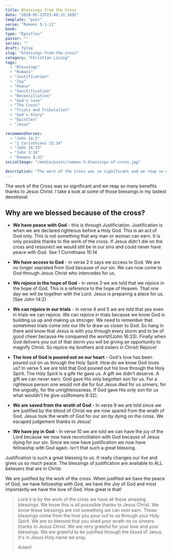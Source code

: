 ```yaml
---
title: Blessings from the Cross
date: "2020-05-13T23:40:32.169Z"
template: "post"
verse: "Romans 5:1-11"
book: 
type: "Epistles"
pastor: ""
series: ""
draft: false
slug: "blessings-from-the-cross"
category: "Christian Living"
tags:
  - "Blessings"
  - "Romans"
  - "Justification"
  - "Joy"
  - "Peace"
  - "Sanctification"
  - "Reconcillation"
  - "God's love"
  - "The Cross"
  - "Trials and Tribulation"
  - "God's Glory"
  - "Epistles"
  - "Jesus"

recommendVerses: 
  - "John 14:2"
  - "1 Corinthians 15:14"
  - "John 16:33"
  - "John 3:16"
  - "Romans 8:32"
socialImage: "/media/posts/romans-5-blessings-of-cross.jpg"

description: "The work of the Cross was so significant and we reap so many benefits thanks to Jesus Christ. I take a look at some of those blessings in my lastest devotional."
---
```


 The work of the Cross was so significant and we reap so many benefits thanks to Jesus Christ. I take a look at some of those blessings in my lastest devotional.

 ## Why are we blessed because of the cross?

  - **We have peace with God** - this is through Justificiation. Justification is when we are declared righteous before a Holy God. This is an act of God only. This is not something that any man or woman can earn. It is only possible thanks to the work of the cross. If Jesus didn't die on the cross and ressurect we would still be in our sins and could never have peace with God. See 1 Corinthians 15:14

 - **We have access to God** - in verse 2 it says we access to God. We are no longer seprated from God because of our sin. We can now come to God through Jesus Christ who intercedes for us. 

 - **We rejoice in the hope of God** - in verse 3 we are told that we rejoice in the hope of God. This is a reference to the hope of Heaven. That one day we will be together with the Lord. Jesus is preparing a place for us. (See John 14:2)

 - **We can rejoice in our trials** - in verse 4 and 5 we are told that yes even in trials we can rejoice. We can rejoice in trials because we know God is building us up and making us stronger. We need to remember that sometimes trials come into our life to draw us closer to God. So hang in there and know that Jesus is with you through every storm and to be of good cheer because He conquered the world!(John 16:33). Finally when God delivers you out of that storm you will be giving an opportunity to magnify Christ. So rejoice my brothers and sisters in Christ! Rejoice!

 - **The love of God is poured out on our heart** - God's love has been poured out on us through the Holy Spirit. How do we know God loves us? In verse 5 we are told that God poured out his love through the Holy Spirit. The Holy Spirit is a gife He gave us. A gift we didn't deserve. A gift we can never earn. God gave His only begotten son for us. For a righteous person one would not die for but Jesus died for us sinners, for the ungodly, for the unrighteousness. If God gave His only son for us what wouldn't he give us(Romans 8:32). 

 - **We are saved from the wrath of God** - In verse 9 we are told since we are justified by the blood of Christ we are now spared from the wrath of God. Jesus took the wrath of God for our sin by dying on the cross. We escaped judgement thanks to Jesus!

 - **We have joy in God** -  In verse 10 we are told we can have the joy of the Lord because we now have reconciliation with God because of Jesus dying for our sin. Since we now have justification we now have fellowship with God again. Isn't that such a great blessing. 

Justification is such a great blessing to us. It really changes our live and gives us so much peace. The blessings of justification are available to ALL believers that are in Christ.

 We are justified by the work of the cross. When justified we have the peace of God, we have fellowship with God, we have the Joy of God and most importantly we have the love of God. How great is that!


<blockquote>

Lord it is by the work of the cross we have all these amazing blessings. We know this is all posssible thanks to Jesus Christ. We know these blessings are not something we can ever earn. These blessings come from the love you pour out to us through your Holy Spirit. We are so blessed that you shed your wrath on us sinners thanks to Jesus Christ. We are very grateful for your love and your blessings. We are grateful to be justified through the blood of Jesus. It's in Jesus Holy name we pray. 

Amen!

</blockquote>
 


